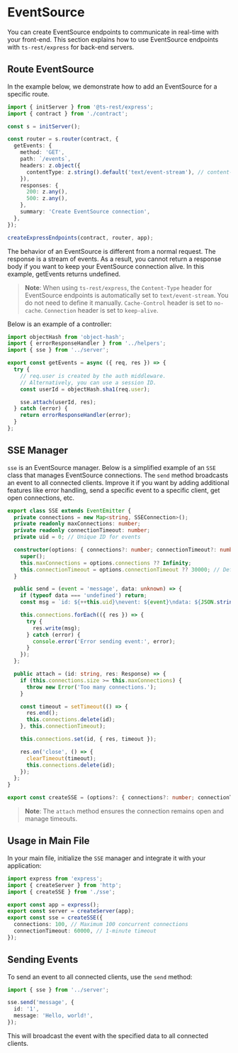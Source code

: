 # EventSource

You can create EventSource endpoints to communicate in real-time with your front-end.
This section explains how to use EventSource endpoints with `ts-rest/express` for back-end servers.

## Route EventSource

In the example below, we demonstrate how to add an EventSource for a specific route.

```typescript
import { initServer } from '@ts-rest/express';
import { contract } from './contract';

const s = initServer();

const router = s.router(contract, {
  getEvents: {
    method: 'GET',
    path: `/events`,
    headers: z.object({
      contentType: z.string().default('text/event-stream'), // content-type: 'text/event-stream' is mandatory
    }),
    responses: {
      200: z.any(),
      500: z.any(),
    },
    summary: 'Create EventSource connection',
  },
});

createExpressEndpoints(contract, router, app);
```

The behavior of an EventSource is different from a normal request. The response is a stream of events.
As a result, you cannot return a response body if you want to keep your EventSource connection alive.
In this example, getEvents returns undefined.

> **Note**: When using `ts-rest/express`, the `Content-Type` header for EventSource endpoints is automatically set to `text/event-stream`. You do not need to define it manually. `Cache-Control` header is set to `no-cache`. `Connection` header is set to `keep-alive`.

Below is an example of a controller:

```typescript
import objectHash from 'object-hash';
import { errorResponseHandler } from '../helpers';
import { sse } from '../server';

export const getEvents = async ({ req, res }) => {
  try {
    // req.user is created by the auth middleware.
    // Alternatively, you can use a session ID.
    const userId = objectHash.sha1(req.user);

    sse.attach(userId, res);
  } catch (error) {
    return errorResponseHandler(error);
  }
};
```

## SSE Manager

`sse` is an EventSource manager. Below is a simplified example of an `SSE` class that manages EventSource connections. 
The `send` method broadcasts an event to all connected clients. Improve it if you want by adding additional features like error handling, send a specific event to a specific client, get open connections, etc.

```typescript
export class SSE extends EventEmitter {
  private connections = new Map<string, SSEConnection>();
  private readonly maxConnections: number;
  private readonly connectionTimeout: number;
  private uid = 0; // Unique ID for events

  constructor(options: { connections?: number; connectionTimeout?: number } = {}) {
    super();
    this.maxConnections = options.connections ?? Infinity;
    this.connectionTimeout = options.connectionTimeout ?? 30000; // Default timeout: 30 seconds
  }

  public send = (event = 'message', data: unknown) => {
    if (typeof data === 'undefined') return;
    const msg = `id: ${++this.uid}\nevent: ${event}\ndata: ${JSON.stringify(data)}\n\n`;

    this.connections.forEach(({ res }) => {
      try {
        res.write(msg);
      } catch (error) {
        console.error('Error sending event:', error);
      }
    });
  };

  public attach = (id: string, res: Response) => {
    if (this.connections.size >= this.maxConnections) {
      throw new Error('Too many connections.');
    }

    const timeout = setTimeout(() => {
      res.end();
      this.connections.delete(id);
    }, this.connectionTimeout);

    this.connections.set(id, { res, timeout });

    res.on('close', () => {
      clearTimeout(timeout);
      this.connections.delete(id);
    });
  };
}

export const createSSE = (options?: { connections?: number; connectionTimeout?: number }) => new SSE(options);
```

> **Note**: The `attach` method ensures the connection remains open and manage timeouts.

## Usage in Main File

In your main file, initialize the `SSE` manager and integrate it with your application:

```typescript
import express from 'express';
import { createServer } from 'http';
import { createSSE } from './sse';

export const app = express();
export const server = createServer(app);
export const sse = createSSE({
  connections: 100, // Maximum 100 concurrent connections
  connectionTimeout: 60000, // 1-minute timeout
});
```

## Sending Events

To send an event to all connected clients, use the `send` method:

```typescript
import { sse } from '../server';

sse.send('message', {
  id: '1',
  message: 'Hello, world!',
});
```

This will broadcast the event with the specified data to all connected clients.
